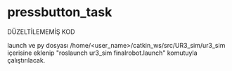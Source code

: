 # pressbutton_task
DÜZELTİLEMEMİŞ KOD


launch ve py dosyası /home/<user_name>/catkin_ws/src/UR3_sim/ur3_sim içerisine eklenip "roslaunch ur3_sim finalrobot.launch" komutuyla çalıştırılacak.

